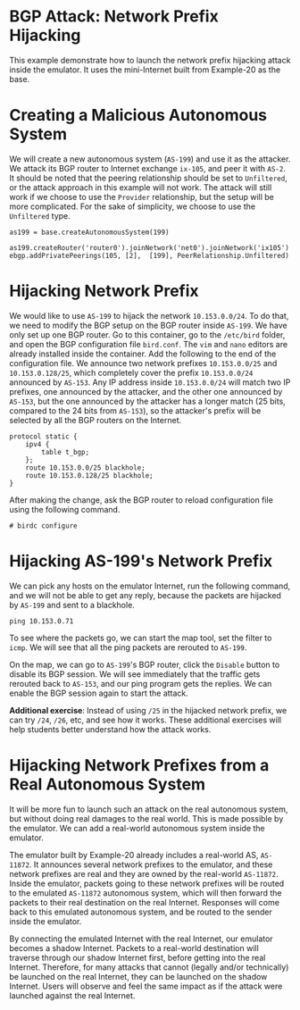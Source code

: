# BGP Attack: Network Prefix Hijacking

This example demonstrate how to launch the network prefix hijacking
attack inside the emulator. It uses the mini-Internet built from 
Example-20 as the base.


# Creating a Malicious Autonomous System

We will create a new autonomous system (`AS-199`) and use it as the 
attacker. We attack its BGP router to Internet exchange `ix-105`, and peer
it with `AS-2`. It should be noted that the peering relationship should 
be set to `Unfiltered`, or the attack approach in this example will not 
work. The attack will still work if we choose to use the `Provider` relationship, but
the setup will be more complicated. For the sake of simplicity, we 
choose to use the `Unfiltered` type.

```
as199 = base.createAutonomousSystem(199)

as199.createRouter('router0').joinNetwork('net0').joinNetwork('ix105')
ebgp.addPrivatePeerings(105, [2],  [199], PeerRelationship.Unfiltered)
```

# Hijacking Network Prefix

We would like to use `AS-199` to hijack the network `10.153.0.0/24`. 
To do that, we need to modify the BGP setup on the BGP router inside
`AS-199`. We have only set up one BGP router. Go to this container,
go to the `/etc/bird` folder, and open the BGP configuration file `bird.conf`.
The `vim` and `nano` editors are already installed inside the container. 
Add the following to the end of the configuration file.
We announce two network prefixes `10.153.0.0/25` and `10.153.0.128/25`, which 
completely cover the prefix `10.153.0.0/24` announced by `AS-153`. 
Any IP address inside `10.153.0.0/24` will match two IP prefixes, one 
announced by the attacker, and the other one announced by 
`AS-153`, but the one announced by the attacker has a longer
match (25 bits, compared to the 24 bits from `AS-153`), so the 
attacker's prefix will be selected by all the BGP routers on
the Internet.


```
protocol static {
    ipv4 {
        table t_bgp;
    };
    route 10.153.0.0/25 blackhole;
    route 10.153.0.128/25 blackhole;
}
```

After making the change, ask the BGP router to reload configuration file
using the following command.

```
# birdc configure
```


# Hijacking AS-199's Network Prefix

We can pick any hosts on the emulator Internet, run the following command, 
and we will not be able to get any reply, because the packets are hijacked
by `AS-199` and sent to a blackhole.

```
ping 10.153.0.71
```

To see where the packets go, we can start the map tool, set the 
filter to `icmp`. We will see that all the ping packets are rerouted to
`AS-199`. 

On the map, we can go to `AS-199`'s BGP router, click the `Disable` button
to disable its BGP session. We will see immediately that the traffic 
gets rerouted back to `AS-153`, and our ping program gets the replies.
We can enable the BGP session again to start the attack. 


**Additional exercise**: Instead of using `/25` in the hijacked network prefix, 
we can try `/24`, `/26`, etc, and see how it works. These additional exercises
will help students better understand how the attack works.


# Hijacking Network Prefixes from a Real Autonomous System

It will be more fun to launch such an attack on the real autonomous system,
but without doing real damages to the real world. This is made possible 
by the emulator. We can add a real-world autonomous system inside the emulator.

The emulator built by Example-20 already includes a real-world AS, `AS-11872`.
It announces several network prefixes to the emulator, and these network 
prefixes are real and they are owned by the real-world `AS-11872`. 
Inside the emulator, packets going to these network prefixes 
will be routed to the emulated `AS-11872` autonomous system, which
will then forward the packets to their real destination 
on the real Internet. Responses will come back to this emulated 
autonomous system, and be routed to the sender inside the emulator. 

By connecting the emulated Internet with the real Internet, our emulator
becomes a shadow Internet. Packets to a real-world destination will traverse
through our shadow Internet first, before getting into the real Internet. 
Therefore, for many attacks that cannot (legally and/or technically) 
be launched on the real Internet, they can be launched on the shadow
Internet. Users will observe and feel the same impact as if the attack 
were launched against the real Internet. 


